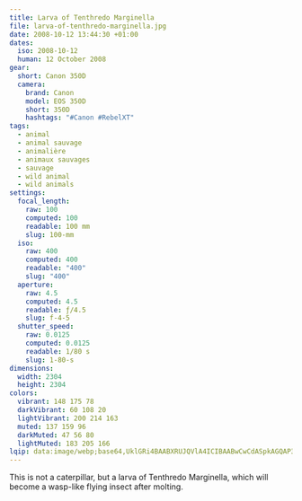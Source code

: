 ```yaml
---
title: Larva of Tenthredo Marginella
file: larva-of-tenthredo-marginella.jpg
date: 2008-10-12 13:44:30 +01:00
dates:
  iso: 2008-10-12
  human: 12 October 2008
gear:
  short: Canon 350D
  camera:
    brand: Canon
    model: EOS 350D
    short: 350D
    hashtags: "#Canon #RebelXT"
tags:
  - animal
  - animal sauvage
  - animalière
  - animaux sauvages
  - sauvage
  - wild animal
  - wild animals
settings:
  focal_length:
    raw: 100
    computed: 100
    readable: 100 mm
    slug: 100-mm
  iso:
    raw: 400
    computed: 400
    readable: "400"
    slug: "400"
  aperture:
    raw: 4.5
    computed: 4.5
    readable: ƒ/4.5
    slug: f-4-5
  shutter_speed:
    raw: 0.0125
    computed: 0.0125
    readable: 1/80 s
    slug: 1-80-s
dimensions:
  width: 2304
  height: 2304
colors:
  vibrant: 148 175 78
  darkVibrant: 60 108 20
  lightVibrant: 200 214 163
  muted: 137 159 96
  darkMuted: 47 56 80
  lightMuted: 183 205 166
lqip: data:image/webp;base64,UklGRi4BAABXRUJQVlA4ICIBAABwCwCdASpkAGQAP3Gy0l+0uasnKJTpWzAuCWMAz6Ad6tnOf5I6mvaFZJZKlCB9vEK4N7wmzGTqAEKQQNKqlBz/ZIRDLVW2uIg1t9ivFxkJwBaDtmfO0pntsShqukn45gRRuI4AAP7PAboPiQnJveWbOIQUwHcQp1zOVFObZr9xAHFsOxdIj6NayDdCyrH4Sqy6gXMH5YZhhZiGESOe7a4kYXvw7yPzveO8RIFpcFrW9Z8kT+PS9YfnEttbLSsQftCTH8dVLV/yVe+70nw3Rc8Awz/lATqBw0RR3VqsuH0wxqTwbaIRY0BEsQ/s+AqQ2dbWlCZFreQFud4ZaiJjlJqHVw3XNqyOtiYDW30BNJ13RNpxCAmHVbg5GAmZc5dg3VwAAA==
---
```


This is not a caterpillar, but a larva of Tenthredo Marginella, which will become a wasp-like flying insect after molting.
